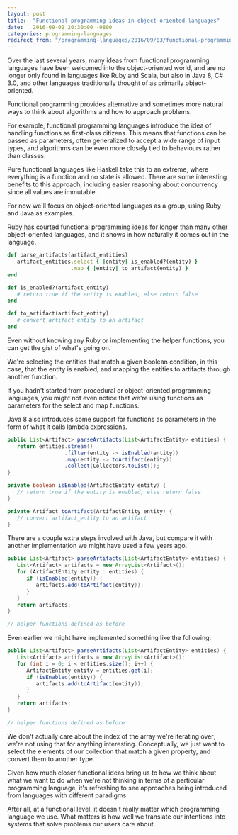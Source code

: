 ```yaml
---
layout: post
title:  "Functional programming ideas in object-oriented languages"
date:   2016-09-02 20:30:00 -0800
categories: programming-languages
redirect_from: "/programming-languages/2016/09/03/functional-programming-ideas-in-object-oriented-languages"
---
```


Over the last several years, many ideas from functional programming languages have been welcomed into the object-oriented world, and are no longer only found in languages like Ruby and Scala, but also in Java 8, C# 3.0, and other languages traditionally thought of as primarily object-oriented.

Functional programming provides alternative and sometimes more natural ways to think about algorithms and how to approach problems.

For example, functional programming languages introduce the idea of handling functions as first-class citizens.  This means that functions can be passed as parameters, often generalized to accept a wide range of input types, and algorithms can be even more closely tied to behaviours rather than classes.

<!--more-->

Pure functional languages like Haskell take this to an extreme, where everything is a function and no state is allowed.  There are some interesting benefits to this approach, including easier reasoning about concurrency since all values are immutable.

For now we'll focus on object-oriented languages as a group, using Ruby and Java as examples.

Ruby has courted functional programming ideas for longer than many other object-oriented languages, and it shows in how naturally it comes out in the language.

```ruby
def parse_artifacts(artifact_entities)
   artifact_entities.select { |entity| is_enabled?(entity) }
                    .map { |entity| to_artifact(entity) }
end

def is_enabled?(artifact_entity)
   # return true if the entity is enabled, else return false
end

def to_artifact(artifact_entity)
   # convert artifact_entity to an artifact
end
```

Even without knowing any Ruby or implementing the helper functions, you can get the gist of what's going on.

We're selecting the entities that match a given boolean condition, in this case, that the entity is enabled, and mapping the entities to artifacts through another function.

If you hadn't started from procedural or object-oriented programming languages, you might not even notice that we're using functions as parameters for the select and map functions.

Java 8 also introduces some support for functions as parameters in the form of what it calls lambda expressions.

```java
public List<Artifact> parseArtifacts(List<ArtifactEntity> entities) {
   return entities.stream()
                  .filter(entity -> isEnabled(entity))
                  .map(entity -> toArtifact(entity))
                  .collect(Collectors.toList());
}

private boolean isEnabled(ArtifactEntity entity) {
   // return true if the entity is enabled, else return false
}

private Artifact toArtifact(ArtifactEntity entity) {
   // convert artifact_entity to an artifact
}
```

There are a couple extra steps involved with Java, but compare it with another implementation we might have used a few years ago.

```java
public List<Artifact> parseArtifacts(List<ArtifactEntity> entities) {
   List<Artifact> artifacts = new ArrayList<Artifact>();
   for (ArtifactEntity entity : entities) {
      if (isEnabled(entity)) {
         artifacts.add(toArtifact(entity));
      }
   }
   return artifacts;
}

// helper functions defined as before
```

Even earlier we might have implemented something like the following:

```java
public List<Artifact> parseArtifacts(List<ArtifactEntity> entities) {
   List<Artifact> artifacts = new ArrayList<Artifact>();
   for (int i = 0; i < entities.size(); i++) {
      ArtifactEntity entity = entities.get(i);
      if (isEnabled(entity)) {
         artifacts.add(toArtifact(entity));
      }
   }
   return artifacts;
}

// helper functions defined as before
```

We don't actually care about the index of the array we're iterating over; we're not using that for anything interesting.  Conceptually, we just want to select the elements of our collection that match a given property, and convert them to another type.

Given how much closer functional ideas bring us to how we think about what we want to do when we're not thinking in terms of a particular programming language, it's refreshing to see approaches being introduced from languages with different paradigms.

After all, at a functional level, it doesn't really matter which programming language we use.  What matters is how well we translate our intentions into systems that solve problems our users care about.
